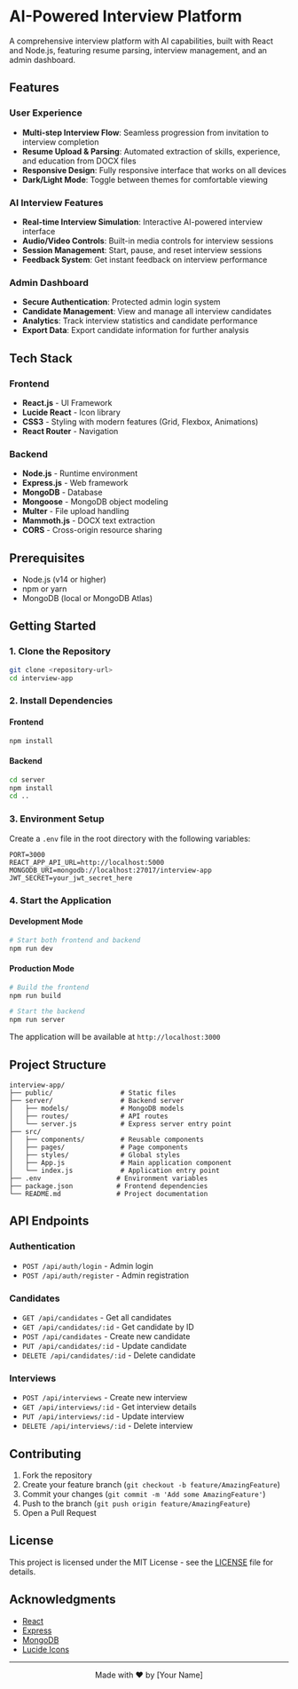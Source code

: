 # AI-Powered Interview Platform

A comprehensive interview platform with AI capabilities, built with React and Node.js, featuring resume parsing, interview management, and an admin dashboard.

## Features

### User Experience
- **Multi-step Interview Flow**: Seamless progression from invitation to interview completion
- **Resume Upload & Parsing**: Automated extraction of skills, experience, and education from DOCX files
- **Responsive Design**: Fully responsive interface that works on all devices
- **Dark/Light Mode**: Toggle between themes for comfortable viewing

### AI Interview Features
- **Real-time Interview Simulation**: Interactive AI-powered interview interface
- **Audio/Video Controls**: Built-in media controls for interview sessions
- **Session Management**: Start, pause, and reset interview sessions
- **Feedback System**: Get instant feedback on interview performance

### Admin Dashboard
- **Secure Authentication**: Protected admin login system
- **Candidate Management**: View and manage all interview candidates
- **Analytics**: Track interview statistics and candidate performance
- **Export Data**: Export candidate information for further analysis

## Tech Stack

### Frontend
- **React.js** - UI Framework
- **Lucide React** - Icon library
- **CSS3** - Styling with modern features (Grid, Flexbox, Animations)
- **React Router** - Navigation

### Backend
- **Node.js** - Runtime environment
- **Express.js** - Web framework
- **MongoDB** - Database
- **Mongoose** - MongoDB object modeling
- **Multer** - File upload handling
- **Mammoth.js** - DOCX text extraction
- **CORS** - Cross-origin resource sharing

## Prerequisites

- Node.js (v14 or higher)
- npm or yarn
- MongoDB (local or MongoDB Atlas)

## Getting Started

### 1. Clone the Repository

```bash
git clone <repository-url>
cd interview-app
```

### 2. Install Dependencies

#### Frontend
```bash
npm install
```

#### Backend
```bash
cd server
npm install
cd ..
```

### 3. Environment Setup

Create a `.env` file in the root directory with the following variables:

```env
PORT=3000
REACT_APP_API_URL=http://localhost:5000
MONGODB_URI=mongodb://localhost:27017/interview-app
JWT_SECRET=your_jwt_secret_here
```

### 4. Start the Application

#### Development Mode
```bash
# Start both frontend and backend
npm run dev
```

#### Production Mode
```bash
# Build the frontend
npm run build

# Start the backend
npm run server
```

The application will be available at `http://localhost:3000`

## Project Structure

```
interview-app/
├── public/                 # Static files
├── server/                 # Backend server
│   ├── models/             # MongoDB models
│   ├── routes/             # API routes
│   └── server.js           # Express server entry point
├── src/
│   ├── components/         # Reusable components
│   ├── pages/              # Page components
│   ├── styles/             # Global styles
│   ├── App.js              # Main application component
│   └── index.js            # Application entry point
├── .env                   # Environment variables
├── package.json           # Frontend dependencies
└── README.md              # Project documentation
```

## API Endpoints

### Authentication
- `POST /api/auth/login` - Admin login
- `POST /api/auth/register` - Admin registration

### Candidates
- `GET /api/candidates` - Get all candidates
- `GET /api/candidates/:id` - Get candidate by ID
- `POST /api/candidates` - Create new candidate
- `PUT /api/candidates/:id` - Update candidate
- `DELETE /api/candidates/:id` - Delete candidate

### Interviews
- `POST /api/interviews` - Create new interview
- `GET /api/interviews/:id` - Get interview details
- `PUT /api/interviews/:id` - Update interview
- `DELETE /api/interviews/:id` - Delete interview

## Contributing

1. Fork the repository
2. Create your feature branch (`git checkout -b feature/AmazingFeature`)
3. Commit your changes (`git commit -m 'Add some AmazingFeature'`)
4. Push to the branch (`git push origin feature/AmazingFeature`)
5. Open a Pull Request

## License

This project is licensed under the MIT License - see the [LICENSE](LICENSE) file for details.

## Acknowledgments

- [React](https://reactjs.org/)
- [Express](https://expressjs.com/)
- [MongoDB](https://www.mongodb.com/)
- [Lucide Icons](https://lucide.dev/)

---

<div align="center">
  Made with ❤️ by [Your Name]
</div>
